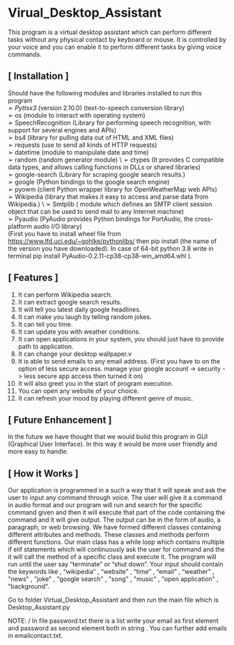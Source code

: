 
# Virual_Desktop_Assistant
This program is a virtual desktop assistant which can perform different tasks without any physical contact by keyboard or mouse. It is controlled by your voice and you can enable it to perform different tasks by giving voice commands.

## [ Installation ]

Should have the following modules and libraries installed to run this program<br/>
➢ *Pyttsx3* (version 2.10.0) (text-to-speech conversion library)<br/>
➢ os (module to interact with operating system)<br/>
➢ SpeechRecognition (Library for performing speech recognition, with support for several engines and APIs)<br/>
➢ bs4 (library for pulling data out of HTML and XML files)<br/>
➢ requests (use to send all kinds of HTTP requests)<br/>
➢ datetime (module to manipulate date and time)<br/>
➢ random (random generator module) \ 
➢ ctypes (It provides C compatible data types, and allows calling functions in DLLs or shared libraries)<br/>
➢ google-search (Library for scraping google search results.)<br/>
➢ google (Python bindings to the google search engine)<br/>
➢ pyowm (client Python wrapper library for OpenWeatherMap web APIs)<br/>
➢ Wikipedia (library that makes it easy to access and parse data from Wikipedia.) \ ➢ Smtplib ( module which defines an SMTP client session object that can be used to send mail to any Internet machine)<br/>
➢ Pyaudio (PyAudio provides Python bindings for PortAudio, the cross-platform audio I/O library)<br/>
(First you have to install wheel file from https://www.lfd.uci.edu/~gohlke/pythonlibs/ then pip install (the name of the version you have downloaded). In case of 64-bit python 3.8 write in terminal pip install PyAudio-0.2.11-cp38-cp38-win_amd64.whl ).<br/>

## [ Features ]

1. It can perform Wikipedia search.<br/>
2. It can extract google search results.<br/>
3. It will tell you latest daily google headlines.<br/>
4. It can make you laugh by telling random jokes.<br/>
5. It can tell you time.<br/>
6. It can update you with weather conditions.<br/>
7. It can open applications in your system, you should just have to provide path to application.<br/>
8. It can change your desktop wallpaper.v
9. It is able to send emails to any email address. (First you have to on the option of less secure access. manage your google account -> security -> less secure app access then turned it on)<br/>
10. It will also greet you in the start of program execution.<br/>
11. You can open any website of your choice.<br/>
12. It can refresh your mood by playing different genre of music.

## [ Future Enhancement ]
In the future we have thought that we would build this program in GUI (Graphical User Interface). In this way it would be more user friendly and more easy to handle.
## [ How it Works ]
Our application is programmed in a such a way that it will speak and ask the user to input any command through voice. The user will give it a command in audio format and our program will run and search for the specific command given and then it will execute that part of the code containing the command and it will give output. The output can be in the form of audio, a paragraph, or web browsing. We have formed different classes containing different attributes and methods. These classes and methods perform different functions. Our main class has a while loop which contains multiple if elif statements which will continuously ask the user for command and the it will call the method of a specific class and execute it. The program will run until the user say “terminate” or “shut down”. Your input should contain the keywords like , “wikipedia” , “website” , “time” , “email” , “weather" , "news" , "joke" , "google search" , "song" , "music" , "open application" , "background".

Go to folder Virtual_Desktop_Assistant and then run the main file which is Desktop_Assistant.py

NOTE: / In file password.txt there is a list write your email as first element and password as second element both in string . You can further add emails in emailcontact.txt.
